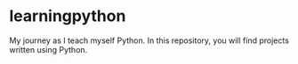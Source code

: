 # learningpython
My journey as I teach myself Python.
In this repository, you will find projects written using Python.
